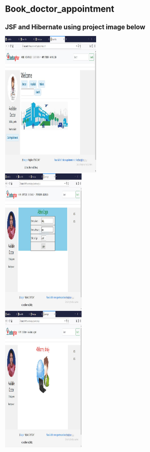 # Book_doctor_appointment
<h2>JSF and Hibernate using project image below</h2>
<div style{display: inline;}>
    <img src="image/pic01.JPG" width="300" height="448">
    <img src="image/pic02.JPG" width="252" height="448">
    <img src="image/pic03.JPG" width="252" height="448">
</div>
